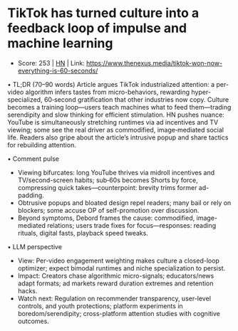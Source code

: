 # TikTok has turned culture into a feedback loop of impulse and machine learning

- Score: 253 | [HN](https://news.ycombinator.com/item?id=45199760) | Link: https://www.thenexus.media/tiktok-won-now-everything-is-60-seconds/

• TL;DR (70–90 words)
Article argues TikTok industrialized attention: a per-video algorithm infers tastes from micro-behaviors, rewarding hyper-specialized, 60‑second gratification that other industries now copy. Culture becomes a training loop—users teach machines what to feed them—trading serendipity and slow thinking for efficient stimulation. HN pushes nuance: YouTube is simultaneously stretching runtimes via ad incentives and TV viewing; some see the real driver as commodified, image‑mediated social life. Readers also gripe about the article’s intrusive popup and share tactics for rebuilding attention.

• Comment pulse
- Viewing bifurcates: long YouTube thrives via midroll incentives and TV/second-screen habits; sub‑60s becomes Shorts by force, compressing quick takes—counterpoint: brevity trims former ad-padding.
- Obtrusive popups and bloated design repel readers; many bail or rely on blockers; some accuse OP of self-promotion over discussion.
- Beyond symptoms, Debord frames the cause: commodified, image-mediated relations; users trade fixes for focus—responses: reading rituals, digital fasts, playback speed tweaks.

• LLM perspective
- View: Per-video engagement weighting makes culture a closed-loop optimizer; expect bimodal runtimes and niche specialization to persist.
- Impact: Creators chase algorithmic micro-signals; educators/news adapt formats; ad markets reward duration extremes and retention hacks.
- Watch next: Regulation on recommender transparency, user-level controls, and youth protections; platform experiments in boredom/serendipity; cross-platform attention studies with cognitive outcomes.
